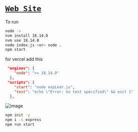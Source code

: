 # [`Web Site`](https://nodejs-express-ayon-ssp.onrender.com)


To run 
```bash
node -v 
nvm install 18.14.0
nvm use 18.14.0
node index.js <or> node .
npm start
```


for vercel add this
```json
 "engines": {
    "node": ">= 18.14.0"
  },
 "scripts": {
    "start": "node expLear.js",
    "test": "echo \"Error: no test specified\" && exit 1"
  },

```
![image](https://user-images.githubusercontent.com/80549753/216776555-4252949d-fcc7-4529-a885-bb1dcfceb6ac.png)

```bash
npm init -y
npm i -s express
npm run start

```

